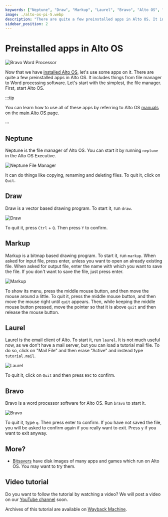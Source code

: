 ```yaml
---
keywords: ["Neptune", "Draw", "Markup", "Laurel", "Bravo", "Alto OS", "Xerox", "Alto", "ContrAlto", "Salto", 1970s, 1973]
image: ./alto-os-pi-5.webp
description: "There are quite a few preinstalled apps in Alto OS. It includes things from file manager to Word processing software. Let's start with the simplest, the file manager."
sidebar_position: 2
---
```


# Preinstalled apps in Alto OS

![Bravo Word Processor](./alto-os-pi-5.webp)

Now that we have [installed Alto OS](/1970s/1973/alto-os/), let's use some apps on it. There are quite a few preinstalled apps in Alto OS. It includes things from file manager to Word processing software. Let's start with the simplest, the file manager. First, start Alto OS.

:::tip

You can learn how to use all of these apps by referring to Alto OS [manuals](/1970s/1973/alto-os/#manuals) on the [main Alto OS page](/1970s/1973/alto-os/).

:::

## Neptune

Neptune is the file manager of Alto OS. You can start it by running `neptune` in the Alto OS Executive.

![Neptune File Manager](./alto-os-pi-1.webp)

It can do things like copying, renaming and deleting files. To quit it, click on `Quit`.

## Draw

Draw is a vector based drawing program. To start it, run `draw`.

![Draw](./alto-os-pi-2.webp)

To quit it, press `Ctrl` + `Q`. Then press `Y` to confirm.

## Markup

Markup is a bitmap based drawing program. To start it, run `markup`. When asked for input file, press enter, unless you want to open an already existing file. When asked for output file, enter the name with which you want to save the file. If you don't want to save the file, just press enter.

![Markup](./alto-os-pi-3.webp)

To show its menu, press the middle mouse button, and then move the mouse around a little. To quit it, press the middle mouse button, and then move the mouse right until `quit` appears. Then, while keeping the middle mouse button pressed, move the pointer so that it is above `quit` and then release the mouse button.

## Laurel

Laurel is the email client of Alto. To start it, run `laurel`. It is not much useful now, as we don't have a mail server, but you can load a tutorial mail file. To do so, click on "Mail File" and then erase "Active" and instead type `tutorial.mail`.

![Laurel](./alto-os-pi-4.webp)

To quit it, click on `Quit` and then press `ESC` to confirm.

## Bravo

Bravo is a word processor software for Alto OS. Run `bravo` to start it.

![Bravo](./alto-os-pi-5.webp)

To quit it, type `q`. Then press enter to confirm. If you have not saved the file, you will be asked to confirm again if you really want to exit. Press `y` if you want to exit anyway.

## More?

- [Bitsavers](http://bitsavers.org/bits/Xerox/Alto/simulator/salto/disks/) have disk images of many apps and games which run on Alto OS. You may want to try them.

## Video tutorial

Do you want to follow the tutorial by watching a video? We will post a video on our [YouTube channel](https://www.youtube.com/@virtua1hub) soon.

Archives of this tutorial are available on [Wayback Machine](https://web.archive.org/web/*/https://virtualhub.eu.org1970s/1973/alto-os/preinstalled-apps/).
